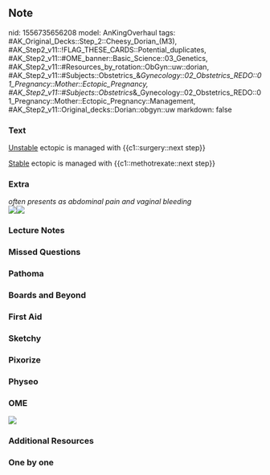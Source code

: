 ## Note
nid: 1556735656208
model: AnKingOverhaul
tags: #AK_Original_Decks::Step_2::Cheesy_Dorian_(M3), #AK_Step2_v11::!FLAG_THESE_CARDS::Potential_duplicates, #AK_Step2_v11::#OME_banner::Basic_Science::03_Genetics, #AK_Step2_v11::#Resources_by_rotation::ObGyn::uw::dorian, #AK_Step2_v11::#Subjects::Obstetrics_&_Gynecology::02_Obstetrics_REDO::01_Pregnancy::Mother::Ectopic_Pregnancy, #AK_Step2_v11::#Subjects::Obstetrics_&_Gynecology::02_Obstetrics_REDO::01_Pregnancy::Mother::Ectopic_Pregnancy::Management, #AK_Step2_v11::Original_decks::Dorian::obgyn::uw
markdown: false

### Text
<u>Unstable</u> ectopic is managed with {{c1::surgery::next step}}
<div>
  <u>Stable</u> ectopic is managed with {{c1::methotrexate::next
  step}}
</div>

### Extra
<div>
  <div>
    <div>
      <div>
        <div style=
        "text-decoration: underline; font-weight: bold;"></div>
      </div>
    </div>
  </div>
</div>
<div>
  <div>
    <div>
      <i>often presents as abdominal pain and vaginal bleeding</i>
    </div>
    <div></div>
    <div>
      <i><img src="ectopic.png"><img src="okie%20(4).png"></i>
    </div>
  </div>
</div>
<div style="font-weight: bold;"></div>

### Lecture Notes


### Missed Questions


### Pathoma


### Boards and Beyond


### First Aid


### Sketchy


### Pixorize


### Physeo


### OME
<div class="ome-widget">
  <a href="https://onlinemeded.org/spa/obgyn?ref=anki"><img src=
  "_OME_AnkiFlashcards_Topic_5.png"></a>
</div>

### Additional Resources


### One by one

